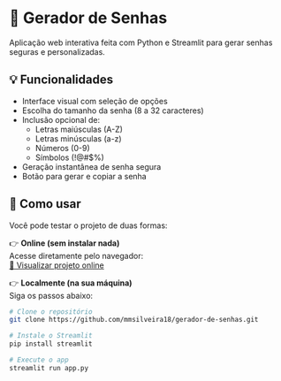 # 🔐 Gerador de Senhas

Aplicação web interativa feita com Python e Streamlit para gerar senhas seguras e personalizadas.

## 💡 Funcionalidades

- Interface visual com seleção de opções
- Escolha do tamanho da senha (8 a 32 caracteres)
- Inclusão opcional de:
  - Letras maiúsculas (A-Z)
  - Letras minúsculas (a-z)
  - Números (0-9)
  - Símbolos (!@#$%)
- Geração instantânea de senha segura
- Botão para gerar e copiar a senha

## 🚀 Como usar

Você pode testar o projeto de duas formas:

👉 **Online (sem instalar nada)**  
Acesse diretamente pelo navegador:  
[🔗 Visualizar projeto online](https://gerador-de-senhas.streamlit.app)

👉 **Localmente (na sua máquina)**  
Siga os passos abaixo:

```bash
# Clone o repositório
git clone https://github.com/mmsilveira18/gerador-de-senhas.git

# Instale o Streamlit
pip install streamlit

# Execute o app
streamlit run app.py

